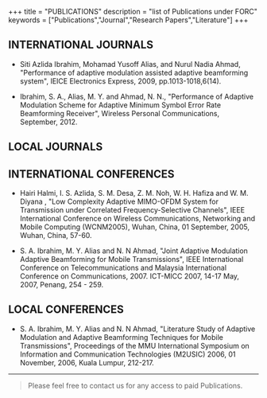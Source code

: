 +++
title = "PUBLICATIONS"
description = "list of Publications under FORC"
keywords = ["Publications","Journal","Research Papers","Literature"]
+++


##  INTERNATIONAL JOURNALS

* Siti Azlida Ibrahim, Mohamad Yusoff Alias, and Nurul Nadia Ahmad, "Performance of adaptive modulation assisted adaptive beamforming system", IEICE Electronics Express, 2009, pp.1013-1018,6(14).

* Ibrahim, S. A., Alias, M. Y. and Ahmad, N. N., "Performance of Adaptive Modulation Scheme for Adaptive Minimum Symbol Error Rate Beamforming Receiver", Wireless Personal Communications, September, 2012.

## LOCAL JOURNALS



## INTERNATIONAL CONFERENCES

* Hairi Halmi, I. S. Azlida, S. M. Desa, Z. M. Noh, W. H. Hafiza and W. M. Diyana , "Low Complexity Adaptive MIMO-OFDM System for Transmission under Correlated Frequency-Selective Channels", IEEE International Conference on Wireless Communications, Networking and Mobile Computing (WCNM2005), Wuhan, China, 01 September, 2005, Wuhan, China, 57-60.

* S. A. Ibrahim, M. Y. Alias and N. N Ahmad, "Joint Adaptive Modulation Adaptive Beamforming for Mobile Transmissions", IEEE International Conference on Telecommunications and Malaysia International Conference on Communications, 2007. ICT-MICC 2007, 14-17 May, 2007, Penang, 254 - 259.

## LOCAL CONFERENCES

* S. A. Ibrahim, M. Y. Alias and N. N Ahmad, "Literature Study of Adaptive Modulation and Adaptive Beamforming Techniques for Mobile Transmissions", Proceedings of the MMU International Symposium on Information and Communication Technologies (M2USIC) 2006, 01 November, 2006, Kuala Lumpur, 212-217.



---

> Please feel free to contact us for any access to paid Publications.
